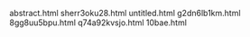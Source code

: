 abstract.html
sherr3oku28.html
untitled.html
g2dn6lb1km.html
8gg8uu5bpu.html
q74a92kvsjo.html
10bae.html